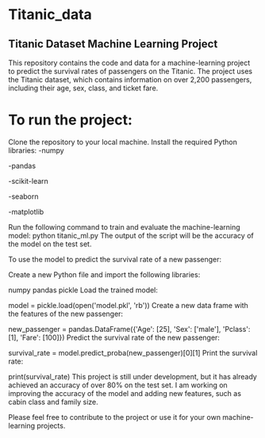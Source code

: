 # Titanic_data

## Titanic Dataset Machine Learning Project

This repository contains the code and data for a machine-learning project to predict the survival rates of passengers on the Titanic. The project uses the Titanic dataset, which contains information on over 2,200 passengers, including their age, sex, class, and ticket fare.

# To run the project:

Clone the repository to your local machine.
Install the required Python libraries:
-numpy

-pandas

-scikit-learn

-seaborn

-matplotlib

Run the following command to train and evaluate the machine-learning model:
python titanic_ml.py
The output of the script will be the accuracy of the model on the test set.

To use the model to predict the survival rate of a new passenger:

Create a new Python file and import the following libraries:

numpy
pandas
pickle
Load the trained model:

model = pickle.load(open('model.pkl', 'rb'))
Create a new data frame with the features of the new passenger:

new_passenger = pandas.DataFrame({'Age': [25], 'Sex': ['male'], 'Pclass': [1], 'Fare': [100]})
Predict the survival rate of the new passenger:

survival_rate = model.predict_proba(new_passenger)[0][1]
Print the survival rate:

print(survival_rate)
This project is still under development, but it has already achieved an accuracy of over 80% on the test set. I am working on improving the accuracy of the model and adding new features, such as cabin class and family size.

Please feel free to contribute to the project or use it for your own machine-learning projects.
